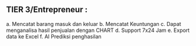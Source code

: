 ## TIER 3/Entrepreneur :
a. Mencatat barang masuk dan keluar
b. Mencatat Keuntungan
c. Dapat menganalisa hasil penjualan dengan CHART
d. Support 7x24 Jam
e. Export data ke Excel
f. AI Prediksi penghasilan